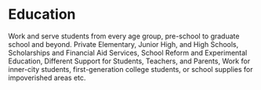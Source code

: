 # Education
Work and serve students from every age group, pre-school to graduate school and beyond. Private Elementary, Junior High, and High Schools, Scholarships and Financial Aid Services, School Reform and Experimental Education, Different Support for Students, Teachers, and Parents, Work for inner-city students, first-generation college students, or school supplies for impoverished areas etc.
